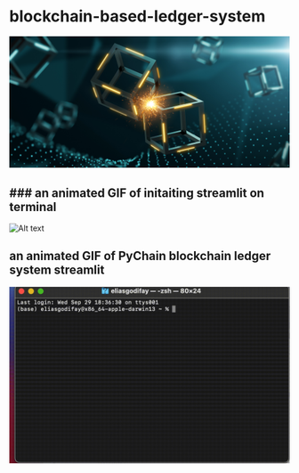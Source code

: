 # blockchain-based-ledger-system
![](application.png)

## ### an animated GIF of initaiting streamlit on terminal 
![Alt text](blockchain.gif)

## an animated GIF of PyChain blockchain ledger system streamlit
![Alt text](streamlitrun.gif)

